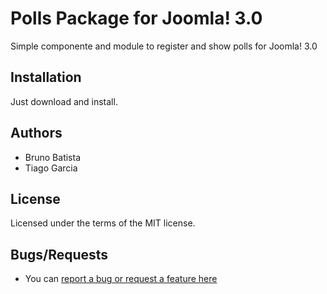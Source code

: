Polls Package for Joomla! 3.0
================================

Simple componente and module to register and show polls for Joomla! 3.0

## Installation

Just download and install.

## Authors

* Bruno Batista
* Tiago Garcia

## License

Licensed under the terms of the MIT license.

## Bugs/Requests

* You can [report a bug or request a feature here](http://github.com/joomlapro/com_polls/issues)